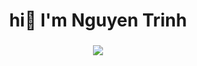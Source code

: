 

###

<h1 align="center">hi👋 I'm Nguyen Trinh</h1>

###

<div align="center">
<img src="https://github.com/user-attachments/assets/14de5a79-adce-4294-a9bb-193620768c8d" />
</div>
